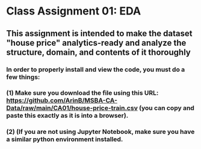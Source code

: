 # Class Assignment 01: EDA

## This assignment is intended to make the dataset "house price" analytics-ready and analyze the structure, domain, and contents of it thoroughly

### In order to properly install and view the code, you must do a few things:
### (1) Make sure you download the file using this URL: https://github.com/ArinB/MSBA-CA-Data/raw/main/CA01/house-price-train.csv (you can copy and paste this exactly as it is into a browser).
### (2) (If you are not using Jupyter Notebook, make sure you have a similar python environment installed.
